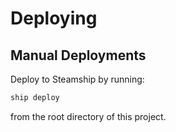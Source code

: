 # Deploying

## Manual Deployments

Deploy to Steamship by running:

```bash
ship deploy
```

from the root directory of this project.